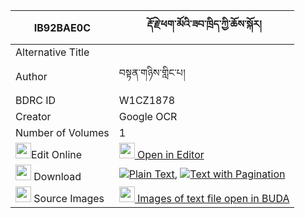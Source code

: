 |IB92BAE0C|རྡོ་རྗེ་ཕག་མོའི་ཟབ་ཁྲིད་ཀྱི་ཆོས་སྐོར། 
| --- | --- 
|Alternative Title |
|Author| བསྟན་གཉིས་གླིང་པ།
|BDRC ID | W1CZ1878
|Creator | Google OCR
|Number of Volumes| 1
|<img width="25" src="https://img.icons8.com/color/25/000000/edit-property.png">Edit Online| [<img width="25" src="https://avatars.githubusercontent.com/u/45091458?s=200&v=4"> Open in Editor](http://editor.openpecha.org/IB92BAE0C)
|<img width="25" src="https://img.icons8.com/fluent/48/000000/download-2.png"/>  Download | [![](https://img.icons8.com/color/20/000000/txt.png)Plain Text](https://github.com/Openpecha/IB92BAE0C/releases/download/v2/dorje_pakmo_i_zab_tri_kyi_chok_plain_IB92BAE0C.zip), [![](https://img.icons8.com/color/20/000000/txt.png)Text with Pagination](https://github.com/Openpecha/IB92BAE0C/releases/download/v2/dorje_pakmo_i_zab_tri_kyi_chok_pages_IB92BAE0C.zip)
|<img width="25" src="https://img.icons8.com/plasticine/100/000000/pictures-folder.png"/>  Source Images | [<img width="25" src="https://library.bdrc.io/icons/BUDA-small.svg"> Images of text file open in BUDA](https://library.bdrc.io/show/bdr:W1CZ1878)